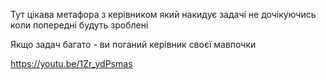 
Тут цікава метафора з керівником який накидує задачі не дочікуючись коли попередні будуть зроблені

Якщо задач багато - ви поганий керівник своєї мавпочки

https://youtu.be/1Zr_ydPsmas